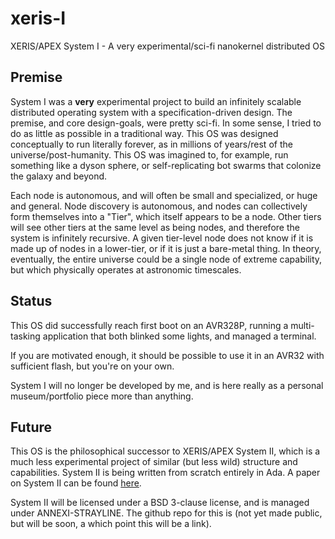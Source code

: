 # xeris-I
XERIS/APEX System I - A very experimental/sci-fi nanokernel distributed OS

## Premise

System I was a **very** experimental project to build an infinitely scalable distributed operating system with a specification-driven design. The premise, and core design-goals, were pretty sci-fi. In some sense, I tried to do as little as possible in a traditional way. This OS was designed conceptually to run literally forever, as in millions of years/rest of the universe/post-humanity. This OS was imagined to, for example, run something like a dyson sphere, or self-replicating bot swarms that colonize the galaxy and beyond.

Each node is autonomous, and will often be small and specialized, or huge and general. Node discovery is autonomous, and nodes can collectively form themselves into a "Tier", which itself appears to be a node. Other tiers will see other tiers at the same level as being nodes, and therefore the system is infinitely recursive. A given tier-level node does not know if it is made up of nodes in a lower-tier, or if it is just a bare-metal thing. In theory, eventually, the entire universe could be a single node of extreme capability, but which physically operates at astronomic timescales.

## Status

This OS did successfully reach first boot on an AVR328P, running a multi-tasking application that both blinked some lights, and managed a terminal.

If you are motivated enough, it should be possible to use it in an AVR32 with sufficient flash, but you're on your own.

System I will no longer be developed by me, and is here really as a personal museum/portfolio piece more than anything.

## Future

This OS is the philosophical successor to XERIS/APEX System II, which is a much less experimental project of similar (but less wild) structure and capabilities. System II is being written from scratch entirely in Ada. A paper on System II can be found [here](https://annexi-strayline.com/papers/AUJ%2042-1-XERIS-APEX_Wai).

System II will be licensed under a BSD 3-clause license, and is managed under ANNEXI-STRAYLINE. The github repo for this is (not yet made public, but will be soon, a which point this will be a link).

